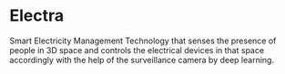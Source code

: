 # Electra
Smart Electricity Management Technology that senses the presence of people in 3D space and controls the electrical devices in that space accordingly with the help of the surveillance camera by deep learning. 
